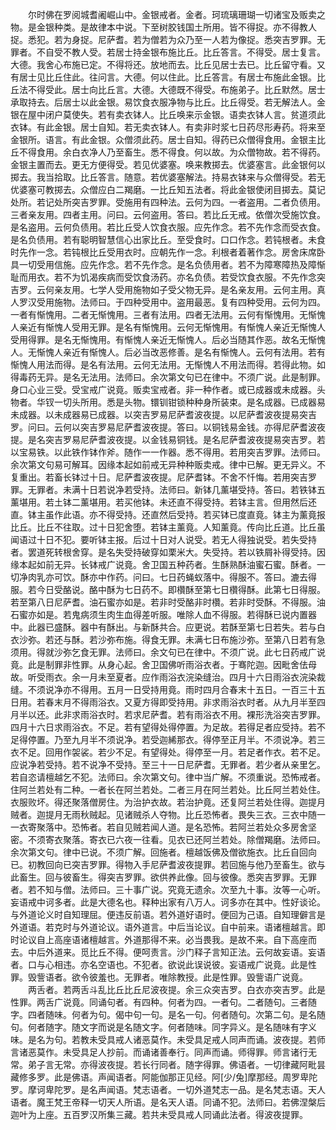 <!-- { "loadSidebar": true } -->
　　尔时佛在罗阅城耆阇崛山中。金银戒者。金者。珂琉璃珊瑚一切诸宝及贩卖之物。是金银种类。是故律本中说。下至树胶钱国土所用。皆不得捉。亦不得教人捉。悉犯。若为身捉。尼萨耆。若为僧若为众乃至一人若为像捉。悉突吉罗罪。无罪者。不自受不教人受。若居士持金银布施比丘。比丘答言。不得受。居士复言。大德。我舍心布施已定。不得将还。放地而去。比丘见居士去已。比丘留守看。又有居士见比丘住此。往问言。大德。何以住此。比丘答言。有居士布施此金银。比丘法不得受此。居士向比丘言。大德。大德既不得受。布施弟子。比丘默然。居士承取持去。后居士以此金银。易饮食衣服净物与比丘。比丘得受。若无解法人。金银在屋中闭户莫使失。若有卖衣钵人。比丘唤来示金银。语卖衣钵人言。贫道须此衣钵。有此金银。居士自知。若无卖衣钵人。有卖非时浆七日药尽形寿药。将来至金银所。语言。有此金银。众僧须此药。居士自知。得药已众僧得食用。金银主比丘不得食用。余白衣净人乃至畜生。悉不得食。何以故。为众僧物故。若不得药。金银主置而去。更无方便得受。若见优婆塞。唤来教掷去。优婆塞言。此金银何以掷去。我当拾取。比丘答言。随意。若优婆塞解法。持易衣钵来与众僧得受。若无优婆塞可教掷去。众僧应白二羯磨。一比丘知五法者。将此金银使闭目掷去。莫记处所。若记处所突吉罗罪。受施用有四种法。云何为四。一者盗用。二者负债用。三者亲友用。四者主用。问曰。云何盗用。答曰。若比丘无戒。依僧次受施饮食。是名盗用。云何负债用。若比丘受人饮食衣服。应先作念。若不先作念而受衣食。是名负债用。若有聪明智慧信心出家比丘。至受食时。口口作念。若钝根者。未食时先作一念。若钝根比丘受用衣时。应朝先作一念。利根者着著作念。房舍床席卧具一切受用信施。应先作念。若不先作念。是名负债用者。若不为障寒障热及障惭耻而用衣。若不为饥渴疾病而受饮食汤药。亦名负债。若受饮食衣服。不先作念突吉罗。云何亲友用。七学人受用施物如子受父物无异。是名亲友用。云何主用。真人罗汉受用施物。法师曰。于四种受用中。盗用最恶。复有四种受用。云何为四。一者有惭愧用。二者无惭愧用。三者有法用。四者无法用。云何有惭愧用。无惭愧人亲近有惭愧人受用无罪。是名有惭愧用。云何无惭愧用。有惭愧人亲近无惭愧人受用得罪。是名无惭愧用。有惭愧人亲近无惭愧人。后必当随其作恶。故名无惭愧人。无惭愧人亲近有惭愧人。后必当改恶修善。是名有惭愧人。云何有法用。若有惭愧人用法而得。是名有法用。云何无法用。无惭愧人不用法而得。若得此物。如得毒药无异。是名无法用。法师曰。余次第文句已在律中。不须广说。此是制罪。身口心业三受。受宝戒广说竟。贩卖宝戒者。非一种作者。或已成器或未成器。头物者。华钗一切头所用。悉是头物。镮钏钳锁种种身所装束。是名成器。已成器易未成器。以未成器易已成器。以突吉罗易尼萨耆波夜提。以尼萨耆波夜提易突吉罗。问曰。云何以突吉罗易尼萨耆波夜提。答曰。以铜钱易金钱。亦得尼萨耆波夜提。是名突吉罗易尼萨耆波夜提。以金钱易铜钱。是名尼萨耆波夜提易突吉罗。若以宝易铁。以此铁作钵作斧。随作一一作器。悉不得用。若用突吉罗罪。法师曰。余次第文句易可解耳。因缘本起如前戒无异种种贩卖戒。律中已解。更无异义。不复重出。若畜长钵过十日。尼萨耆波夜提。尼萨耆钵。不舍不忏悔。若用突吉罗罪。无罪者。未满十日若说净若受持。法师曰。新钵几薰堪受持。答曰。若铁钵五薰堪用。若土钵二薰堪用。若买他钵。未还直不得受持。若钵主言。但用然后还直。钵主虽作此语。亦不得受持。还直然后受持。若买钵已度直竟。钵主为薰竟报比丘。比丘不往取。过十日犯舍堕。若钵主薰竟。人知薰竟。传向比丘道。比丘虽闻语过十日不犯。要听钵主报。后过十日对人说受。若无人得独说受。若失受持者。罢道死转根舍穿。是名失受持破穿如栗米大。失受持。若以铁屑补得受持。因缘本起如前无异。长钵戒广说竟。舍卫国五种药者。生酥熟酥油蜜石蜜。酥者。一切净肉乳亦可饮。酥亦中作药。问曰。七日药蝇蚁落中。得服不。答曰。漉去得服。若今日受酪说。酪中酥为七日药不。即欑酥至第七日欑得酥。此第七日得服。若至第八日尼萨耆。油石蜜亦如是。若非时受酪非时欑。若非时受酥。不得服。油石蜜亦如是。若鬼病须生肉生血得差听服。唯除人血不得服。若得酥已说内置器中。此器已盛酥。器中有酥出。与新酥共合。应更说。若酥至第七日若失。若与白衣沙弥。若还与酥。若沙弥布施。得食无罪。未满七日布施沙弥。至第八日若有急须用。得就沙弥乞食无罪。法师曰。余文句已在律中。不须广说。此七日药戒广说竟。此是制罪非性罪。从身心起。舍卫国佛听雨浴衣者。于骞陀迦。因毗舍佉母故。听受雨衣。余一月未至夏者。应作雨浴衣浣染缝治。四月十六日雨浴衣浣染裁缝。不须说净亦不得用。五月一日受持用竟。雨时四月合春末十五日。一百三十五日用。若春末月不得雨浴衣。又夏方得即受持用。非求雨浴衣时者。从九月半至四月半以还。此非求雨浴衣时。若求尼萨耆。若有雨浴衣不用。裸形洗浴突吉罗罪。四月十六日求雨浴衣。不足。若有望得处得停置。为足故。若得足者应受持。若不足得停置。乃至九月半不须说净。若受迦絺那衣。得停至正月半。不须说净。若三衣不足。回用作袈裟。若少不足。有望得处。得停至一月。若足者作衣。若不足。应说净若受持。若不说净不受持。至三十一日尼萨耆。无罪者。若少者从亲里乞。若自恣请檀越乞不犯。法师曰。余次第文句。律中当广解。不须重说。恐怖戒者。住阿兰若处有二种。一者长在阿兰若处。二者三月在阿兰若处。比丘阿兰若处住。衣服败坏。得还聚落僧房住。为治护衣故。若治护竟。还复阿兰若处住得。迦提月贼者。迦提月无雨秋贼起。见诸贼杀人夺物。比丘恐怖者。畏失三衣。三衣中随一一衣寄聚落中。恐怖者。若自见贼若闻人道。是名恐怖。若阿兰若处众多房舍坚密。不须寄衣聚落。寄衣已六夜一往看。见衣已还阿兰若处。除僧羯磨。法师曰。余次第文句。律中已说。不须广解。回施者。檀越饭佛及僧欲施衣。比丘自回向已。初教回向已突吉罗罪。得物入手尼萨耆波夜提罪。若回施与他乃至畜生。欲与此畜生。回与彼畜生。得突吉罗罪。欲供养此像。回与彼像。悉突吉罗罪。无罪者。若不知与僧。法师曰。三十事广说。究竟无遗余。次至九十事。汝等一心听。妄语戒中诃多者。此是大德名也。释种出家有八万人。诃多亦在其中。性好谈论。与外道论义时自知理屈。便违反前语。若外道好语时。便回为己语。自知理僻言是外道语。若克时与外道论议。语外道言。中后当论议。自中前来。语诸檀越言。即时论议自上高座语诸檀越言。外道那得不来。必当畏我。是故不来。自下高座而去。中后外道来。觅比丘不得。便呵责言。沙门释子言知正法。云何故妄语。妄语者。口与心相违。亦名空语也。不犯者。欲说此误说彼。妄语戒广说竟。此是性罪。毁訾语者。欲令彼羞也。无罪者。唯除教授。此是性罪。毁訾语广说竟。
　　两舌者。若两舌斗乱比丘比丘尼波夜提。余三众突吉罗。白衣亦突吉罗。此是性罪。两舌广说竟。同诵句者。有四种。何者为四。一者句。二者随句。三者随字。四者随味。何者为句。偈中句一句。是名一句。何者随句。次第二句。是名随句。何者随字。随文字而说是名随文字。何者随味。同字异义。是名随味有字义味。是名为句。若教未受具戒人诸恶莫作。未受具足戒人同声而诵。波夜提。若师言诸恶莫作。未受具足人抄前。而诵诸善奉行。同声而诵。师得罪。师言诸行无常。弟子言无常。亦得波夜提。若长行同者。随字得罪。佛语者。一切律藏阿毗昙藏修多罗。此是佛语。声闻语者。阿能伽那正见经。阿[少/兔]摩那经。周罗卑陀罗。摩诃卑陀罗。是名声闻语。梵志语者。一切外道梵志一品。是名梵志语。天人语者。魔王梵王帝释一切天人所语。是名天人语。同诵不犯。法师曰。若佛涅槃后迦叶为上座。五百罗汉所集三藏。若共未受具戒人同诵此法者。得波夜提罪。
